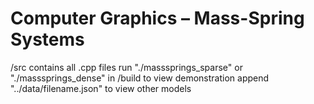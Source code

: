 # Computer Graphics – Mass-Spring Systems

/src contains all .cpp files
run "./masssprings_sparse" or "./masssprings_dense" in /build to view demonstration
append "../data/filename.json" to view other models